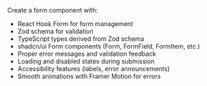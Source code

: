 Create a form component with:

- React Hook Form for form management
- Zod schema for validation
- TypeScript types derived from Zod schema
- shadcn/ui Form components (Form, FormField, FormItem, etc.)
- Proper error messages and validation feedback
- Loading and disabled states during submission
- Accessibility features (labels, error announcements)
- Smooth animations with Framer Motion for errors
